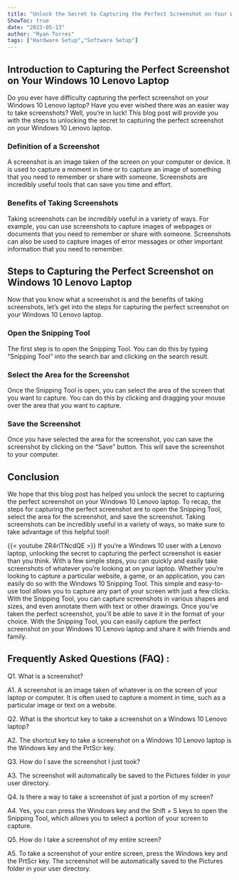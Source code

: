```yaml
---
title: "Unlock the Secret to Capturing the Perfect Screenshot on Your Windows 10 Lenovo Laptop!"
ShowToc: true 
date: "2023-05-13"
author: "Ryan Torres" 
tags: ["Hardware Setup","Software Setup"]
---
```

## Introduction to Capturing the Perfect Screenshot on Your Windows 10 Lenovo Laptop

Do you ever have difficulty capturing the perfect screenshot on your Windows 10 Lenovo laptop? Have you ever wished there was an easier way to take screenshots? Well, you’re in luck! This blog post will provide you with the steps to unlocking the secret to capturing the perfect screenshot on your Windows 10 Lenovo laptop. 

### Definition of a Screenshot

A screenshot is an image taken of the screen on your computer or device. It is used to capture a moment in time or to capture an image of something that you need to remember or share with someone. Screenshots are incredibly useful tools that can save you time and effort. 

### Benefits of Taking Screenshots 

Taking screenshots can be incredibly useful in a variety of ways. For example, you can use screenshots to capture images of webpages or documents that you need to remember or share with someone. Screenshots can also be used to capture images of error messages or other important information that you need to remember. 

## Steps to Capturing the Perfect Screenshot on Windows 10 Lenovo Laptop

Now that you know what a screenshot is and the benefits of taking screenshots, let’s get into the steps for capturing the perfect screenshot on your Windows 10 Lenovo laptop. 

### Open the Snipping Tool

The first step is to open the Snipping Tool. You can do this by typing “Snipping Tool” into the search bar and clicking on the search result. 

### Select the Area for the Screenshot

Once the Snipping Tool is open, you can select the area of the screen that you want to capture. You can do this by clicking and dragging your mouse over the area that you want to capture. 

### Save the Screenshot

Once you have selected the area for the screenshot, you can save the screenshot by clicking on the “Save” button. This will save the screenshot to your computer. 

## Conclusion

We hope that this blog post has helped you unlock the secret to capturing the perfect screenshot on your Windows 10 Lenovo laptop. To recap, the steps for capturing the perfect screenshot are to open the Snipping Tool, select the area for the screenshot, and save the screenshot. Taking screenshots can be incredibly useful in a variety of ways, so make sure to take advantage of this helpful tool!

{{< youtube ZR4rlTNcdQE >}} 
If you’re a Windows 10 user with a Lenovo laptop, unlocking the secret to capturing the perfect screenshot is easier than you think. With a few simple steps, you can quickly and easily take screenshots of whatever you’re looking at on your laptop. Whether you’re looking to capture a particular website, a game, or an application, you can easily do so with the Windows 10 Snipping Tool. This simple and easy-to-use tool allows you to capture any part of your screen with just a few clicks. With the Snipping Tool, you can capture screenshots in various shapes and sizes, and even annotate them with text or other drawings. Once you’ve taken the perfect screenshot, you’ll be able to save it in the format of your choice. With the Snipping Tool, you can easily capture the perfect screenshot on your Windows 10 Lenovo laptop and share it with friends and family.

## Frequently Asked Questions (FAQ) :
Q1. What is a screenshot?

A1. A screenshot is an image taken of whatever is on the screen of your laptop or computer. It is often used to capture a moment in time, such as a particular image or text on a website.

Q2. What is the shortcut key to take a screenshot on a Windows 10 Lenovo laptop?

A2. The shortcut key to take a screenshot on a Windows 10 Lenovo laptop is the Windows key and the PrtScr key.

Q3. How do I save the screenshot I just took?

A3. The screenshot will automatically be saved to the Pictures folder in your user directory.

Q4. Is there a way to take a screenshot of just a portion of my screen?

A4. Yes, you can press the Windows key and the Shift + S keys to open the Snipping Tool, which allows you to select a portion of your screen to capture.

Q5. How do I take a screenshot of my entire screen?

A5. To take a screenshot of your entire screen, press the Windows key and the PrtScr key. The screenshot will be automatically saved to the Pictures folder in your user directory.



